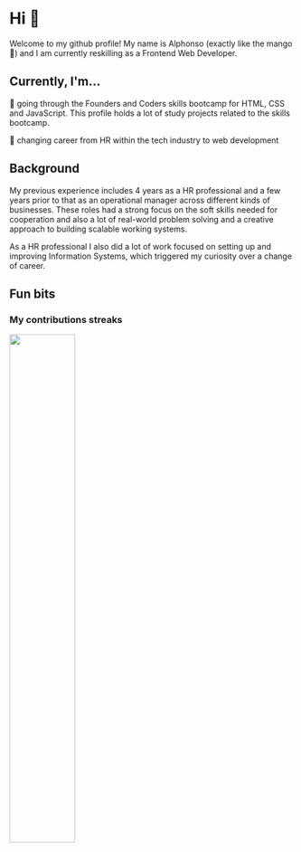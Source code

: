 # Hi 👋

<!--
**camelPhonso/camelPhonso** is a ✨ _special_ ✨ repository because its `README.md` (this file) appears on your GitHub profile.

Here are some ideas to get you started:

- 🔭 I’m currently working on ...
- 🌱 I’m currently learning ...
- 👯 I’m looking to collaborate on ...
- 🤔 I’m looking for help with ...
- 💬 Ask me about ...
- 📫 How to reach me: ...
- 😄 Pronouns: ...
- ⚡ Fun fact: ...
-->
Welcome to my github profile! My name is Alphonso (exactly like the mango :mango:) and I am currently reskilling as a Frontend Web Developer.

## Currently, I'm...
🔬 going through the Founders and Coders skills bootcamp for HTML, CSS and JavaScript. This profile holds a lot of study projects related to the skills bootcamp.

👔 changing career from HR within the tech industry to web development 

## Background
My previous experience includes 4 years as a HR professional and a few years prior to that as an operational manager across different kinds of businesses. These roles had a strong focus on the soft skills needed for cooperation and also a lot of real-world problem solving and a creative approach to building scalable working systems.

As a HR professional I also did a lot of work focused on setting up and improving Information Systems, which triggered my curiosity over a change of career.

## Fun bits

### My contributions streaks
<img src="https://github-readme-streak-stats.herokuapp.com/?user=kritika-pattalam&theme=dark" width="48%" >
